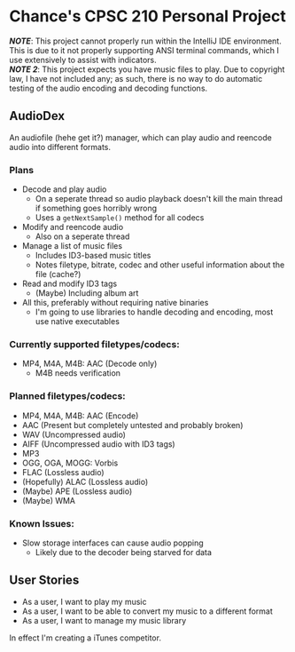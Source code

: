 # Chance's CPSC 210 Personal Project

***NOTE***: This project cannot properly run within the IntelliJ IDE environment. This is due to it not properly supporting ANSI terminal commands, which I use extensively to assist with indicators.<br>
***NOTE 2***: This project expects you have music files to play. Due to copyright law, I have not included any; as such, there is no way to do automatic testing of the audio encoding and decoding functions. 

## AudioDex
An audiofile (hehe get it?) manager, which can play audio and reencode audio into different formats.

### Plans
- Decode and play audio
  - On a seperate thread so audio playback doesn't kill the main thread if something goes horribly wrong
  - Uses a `getNextSample()` method for all codecs
- Modify and reencode audio
  - Also on a seperate thread
- Manage a list of music files
  - Includes ID3-based music titles
  - Notes filetype, bitrate, codec and other useful information about the file (cache?)
- Read and modify ID3 tags
  - (Maybe) Including album art
- All this, preferably without requiring native binaries
  - I'm going to use libraries to handle decoding and encoding, most use native executables
  
### Currently supported filetypes/codecs:
- MP4, M4A, M4B: AAC (Decode only)
  - M4B needs verification

### Planned filetypes/codecs:
- MP4, M4A, M4B: AAC (Encode)
- AAC (Present but completely untested and probably broken)
- WAV (Uncompressed audio)
- AIFF (Uncompressed audio with ID3 tags)
- MP3
- OGG, OGA, MOGG: Vorbis
- FLAC (Lossless audio)
- (Hopefully) ALAC (Lossless audio)
- (Maybe) APE (Lossless audio)
- (Maybe) WMA

### Known Issues:
- Slow storage interfaces can cause audio popping
  - Likely due to the decoder being starved for data

## User Stories
- As a user, I want to play my music
- As a user, I want to be able to convert my music to a different format
- As a user, I want to manage my music library

In effect I'm creating a iTunes competitor.
